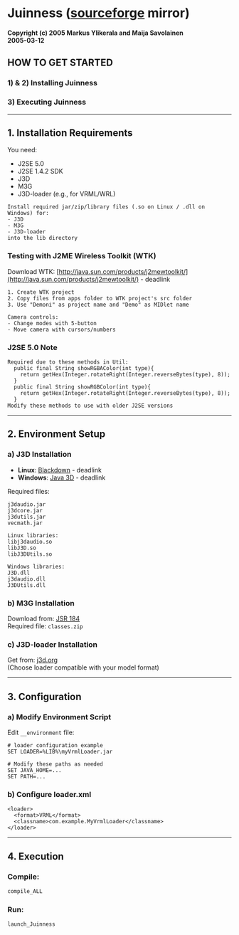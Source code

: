 # Juinness ([sourceforge](https://juinness.sourceforge.net/) mirror)

**Copyright (c) 2005 Markus Ylikerala and Maija Savolainen**  
**2005-03-12**

## HOW TO GET STARTED

### 1) & 2) Installing Juinness
### 3) Executing Juinness

---

## 1. Installation Requirements

You need:
- J2SE 5.0
- J2SE 1.4.2 SDK
- J3D
- M3G
- J3D-loader (e.g., for VRML/WRL)

```text
Install required jar/zip/library files (.so on Linux / .dll on Windows) for:
- J3D
- M3G 
- J3D-loader
into the lib directory
```

### Testing with J2ME Wireless Toolkit (WTK)
Download WTK: [http://java.sun.com/products/j2mewtoolkit/](http://java.sun.com/products/j2mewtoolkit/) - deadlink

```text
1. Create WTK project
2. Copy files from apps folder to WTK project's src folder
3. Use "Demoni" as project name and "Demo" as MIDlet name

Camera controls:
- Change modes with 5-button
- Move camera with cursors/numbers
```

### J2SE 5.0 Note
```text
Required due to these methods in Util:
  public final String showRGBAColor(int type){
    return getHex(Integer.rotateRight(Integer.reverseBytes(type), 8));
  }
  public final String showRGBColor(int type){
    return getHex(Integer.rotateRight(Integer.reverseBytes(type), 8));
  }
Modify these methods to use with older J2SE versions
```

---

## 2. Environment Setup

### a) J3D Installation
- **Linux**: [Blackdown](http://www.blackdown.org/) - deadlink
- **Windows**: [Java 3D](http://java.sun.com/products/java-media/3D/) - deadlink

Required files:
```text
j3daudio.jar
j3dcore.jar
j3dutils.jar
vecmath.jar

Linux libraries:
libj3daudio.so
libJ3D.so
libJ3DUtils.so

Windows libraries:
J3D.dll
j3daudio.dll
J3DUtils.dll
```

### b) M3G Installation
Download from: [JSR 184](http://jcp.org/en/jsr/detail?id=184)  
Required file: `classes.zip`

### c) J3D-loader Installation
Get from: [j3d.org](http://www.j3d.org/)  
(Choose loader compatible with your model format)

---

## 3. Configuration

### a) Modify Environment Script
Edit `__environment` file:
```text
# loader configuration example
SET LOADER=%LIB%\myVrmlLoader.jar

# Modify these paths as needed
SET JAVA_HOME=...
SET PATH=...
```

### b) Configure loader.xml
```text
<loader>
  <format>VRML</format>
  <classname>com.example.MyVrmlLoader</classname>
</loader>
```

---

## 4. Execution

### Compile:
```bash
compile_ALL
```

### Run:
```bash
launch_Juinness
```